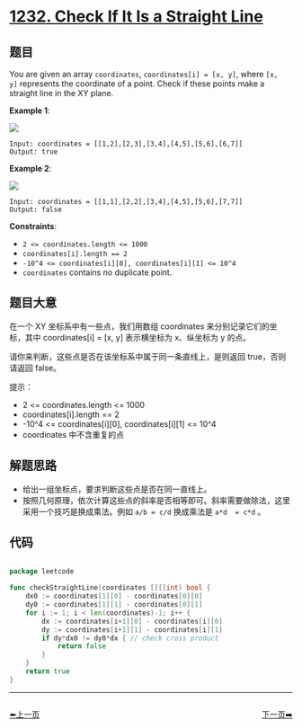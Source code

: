 # [1232. Check If It Is a Straight Line](https://leetcode.com/problems/check-if-it-is-a-straight-line/)


## 题目

You are given an array `coordinates`, `coordinates[i] = [x, y]`, where `[x, y]` represents the coordinate of a point. Check if these points make a straight line in the XY plane.

**Example 1**:

![](https://img.halfrost.com/Leetcode/leetcode_1232_1.png)

    Input: coordinates = [[1,2],[2,3],[3,4],[4,5],[5,6],[6,7]]
    Output: true

**Example 2**:


![](https://img.halfrost.com/Leetcode/leetcode_1232_2.png)

    Input: coordinates = [[1,1],[2,2],[3,4],[4,5],[5,6],[7,7]]
    Output: false

**Constraints**:

- `2 <= coordinates.length <= 1000`
- `coordinates[i].length == 2`
- `-10^4 <= coordinates[i][0], coordinates[i][1] <= 10^4`
- `coordinates` contains no duplicate point.

## 题目大意


在一个 XY 坐标系中有一些点，我们用数组 coordinates 来分别记录它们的坐标，其中 coordinates[i] = [x, y] 表示横坐标为 x、纵坐标为 y 的点。

请你来判断，这些点是否在该坐标系中属于同一条直线上，是则返回 true，否则请返回 false。

提示：

- 2 <= coordinates.length <= 1000
- coordinates[i].length == 2
- -10^4 <= coordinates[i][0], coordinates[i][1] <= 10^4
- coordinates 中不含重复的点



## 解题思路

- 给出一组坐标点，要求判断这些点是否在同一直线上。
- 按照几何原理，依次计算这些点的斜率是否相等即可。斜率需要做除法，这里采用一个技巧是换成乘法。例如 `a/b = c/d` 换成乘法是 `a*d  = c*d`  。


## 代码

```go

package leetcode

func checkStraightLine(coordinates [][]int) bool {
	dx0 := coordinates[1][0] - coordinates[0][0]
	dy0 := coordinates[1][1] - coordinates[0][1]
	for i := 1; i < len(coordinates)-1; i++ {
		dx := coordinates[i+1][0] - coordinates[i][0]
		dy := coordinates[i+1][1] - coordinates[i][1]
		if dy*dx0 != dy0*dx { // check cross product
			return false
		}
	}
	return true
}

```


----------------------------------------------
<div style="display: flex;justify-content: space-between;align-items: center;">
<p><a href="https://books.halfrost.com/leetcode/ChapterFour/1200~1299/1221.Split-a-String-in-Balanced-Strings/">⬅️上一页</a></p>
<p><a href="https://books.halfrost.com/leetcode/ChapterFour/1200~1299/1234.Replace-the-Substring-for-Balanced-String/">下一页➡️</a></p>
</div>
